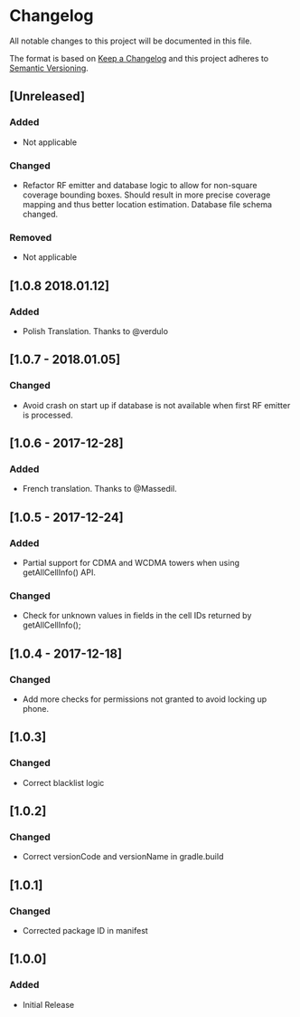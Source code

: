 # Changelog
All notable changes to this project will be documented in this file.

The format is based on [Keep a Changelog](http://keepachangelog.com/en)
and this project adheres to [Semantic Versioning](http://semver.org/spec/v2.0.0.html).

## [Unreleased]
### Added
- Not applicable

### Changed
- Refactor RF emitter and database logic to allow for non-square coverage bounding boxes. Should result in more precise coverage mapping and thus better location estimation. Database file schema changed.

### Removed
- Not applicable

## [1.0.8 2018.01.12]
### Added
- Polish Translation. Thanks to @verdulo

## [1.0.7 - 2018.01.05]
### Changed
- Avoid crash on start up if database is not available when first RF emitter is processed.

## [1.0.6 - 2017-12-28]
### Added
- French translation. Thanks to @Massedil.

## [1.0.5 - 2017-12-24]
### Added
- Partial support for CDMA and WCDMA towers when using getAllCellInfo() API.

### Changed
- Check for unknown values in fields in the cell IDs returned by getAllCellInfo();

## [1.0.4 - 2017-12-18]
### Changed
- Add more checks for permissions not granted to avoid locking up phone.

## [1.0.3]
### Changed
- Correct blacklist logic

## [1.0.2]
### Changed
- Correct versionCode and versionName in gradle.build

## [1.0.1]
### Changed
- Corrected package ID in manifest

## [1.0.0]
### Added
- Initial Release
